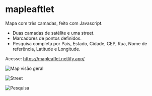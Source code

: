 # mapleaftlet

Mapa com três camadas, feito com Javascript. 

- Duas camadas de satélite e uma street.
- Marcadores de pontos definidos.
- Pesquisa completa por Pais, Estado, Cidade, CEP, Rua, Nome de referência, Latitude e Longitude. 

Acesse: https://mapleaflet.netlify.app/

![Map visão geral](https://user-images.githubusercontent.com/65420416/164982250-0b442021-f24e-4dd5-ae3d-f47b142de8fc.png)


![Street](https://user-images.githubusercontent.com/65420416/164982259-924ae845-14de-4964-a6b2-8eec3a43f9af.png)


![Pesquisa](https://user-images.githubusercontent.com/65420416/164982264-6f40ad1f-fe5c-4551-a187-953c7f3aa257.png)
